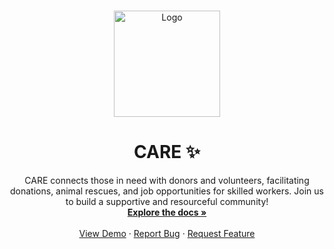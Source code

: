 <a name="readme-top"></a>

<br />
<div align="center">
  <a href="https://github.com/Puskar-Roy/create-my-api">
    <img src="./docs/care.png" alt="Logo" width="170" height="170">
    
  </a>


  <h1 align="center">CARE ✨</h1> 
  <p align="center">
CARE connects those in need with donors and volunteers, facilitating donations, animal rescues, and job opportunities for skilled workers. Join us to build a supportive and resourceful community!
    <br />
    <a href="https://github.com/Bug-Bust3rs/CARE-Community-Aid-and-Resource-Exchange"><strong>Explore the docs »</strong></a>
    <br />
    <br />
    <a href="https://caree.vercel.app/">View Demo</a>
    ·
    <a href="https://github.com/Bug-Bust3rs/CARE-Community-Aid-and-Resource-Exchange/issues">Report Bug</a>
    ·
    <a href="https://github.com/Bug-Bust3rs/CARE-Community-Aid-and-Resource-Exchange/issues">Request Feature</a>
  </p>
</div>



